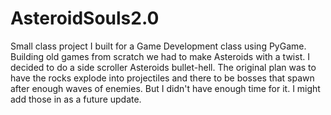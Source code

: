 # AsteroidSouls2.0
Small class project I built for a Game Development class using PyGame. 
Building old games from scratch we had to make Asteroids with a twist. I decided to do a side scroller Asteroids bullet-hell. 
The original plan was to have the rocks explode into projectiles and there to be bosses that spawn after enough waves of enemies. 
But I didn't have enough time for it. I might add those in as a future update.
